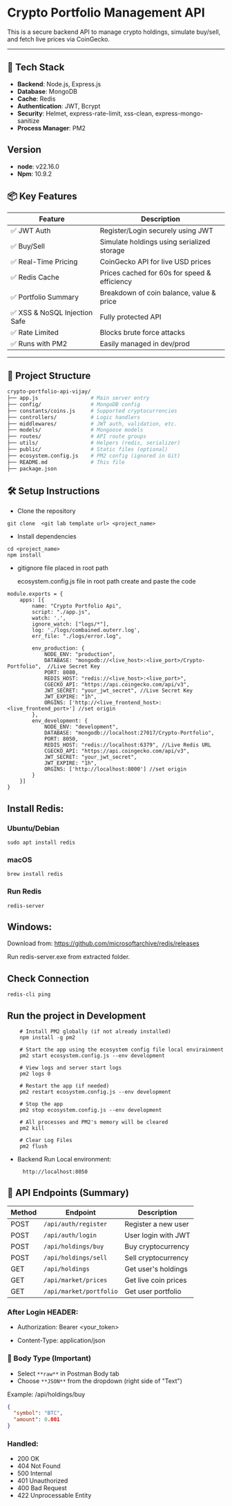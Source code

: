 # Crypto Portfolio Management API

This is a secure backend API to manage crypto holdings, simulate buy/sell, and fetch live prices via CoinGecko.

---


## 🧰 Tech Stack

- **Backend**: Node.js, Express.js
- **Database**: MongoDB
- **Cache**: Redis
- **Authentication**: JWT, Bcrypt
- **Security**: Helmet, express-rate-limit, xss-clean, express-mongo-sanitize
- **Process Manager**: PM2


## Version
- **node**: v22.16.0
- **Npm**: 10.9.2

## 📦 Key Features

| Feature | Description |
|--------|-------------|
| ✅ JWT Auth | Register/Login securely using JWT |
| ✅ Buy/Sell | Simulate holdings using serialized storage |
| ✅ Real-Time Pricing | CoinGecko API for live USD prices |
| ✅ Redis Cache | Prices cached for 60s for speed & efficiency |
| ✅ Portfolio Summary | Breakdown of coin balance, value & price |
| ✅ XSS & NoSQL Injection Safe | Fully protected API |
| ✅ Rate Limited | Blocks brute force attacks |
| ✅ Runs with PM2 | Easily managed in dev/prod |

---

## 📁 Project Structure
```bash
crypto-portfolio-api-vijay/
├── app.js                 # Main server entry
├── config/                # MongoDB config
├── constants/coins.js     # Supported cryptocurrencies
├── controllers/           # Logic handlers
├── middlewares/           # JWT auth, validation, etc.
├── models/                # Mongoose models
├── routes/                # API route groups
├── utils/                 # Helpers (redis, serializer)
├── public/                # Static files (optional)
├── ecosystem.config.js    # PM2 config (ignored in Git)
├── README.md              # This file
├── package.json

```



## 🛠 Setup Instructions

- Clone the repository
```
git clone  <git lab template url> <project_name>
```

- Install dependencies
```
cd <project_name>
npm install
```

- gitignore file placed in root path

  ecosystem.config.js file in root path create and paste the code
```
module.exports = {
	apps: [{
		name: "Crypto Portfolio Api",
		script: "./app.js",
		watch: '.',
		ignore_watch: ["logs/*"],
		log: './logs/combained.outerr.log',
		err_file: "./logs/error.log",

		env_production: {
			NODE_ENV: "production",
			DATABASE: "mongodb://<live_host>:<live_port>/Crypto-Portfolio",  //Live Secret Key
			PORT: 8080,
			REDIS_HOST: "redis://<live_host>:<live_port>",
			CGECKO_API: "https://api.coingecko.com/api/v3",
			JWT_SECRET: "your_jwt_secret", //Live Secret Key
			JWT_EXPIRE: "1h",
			ORGINS: ['http://<live_frontend_host>:<live_frontend_port>'] //set origin
		},
		env_development: {
			NODE_ENV: "development",
			DATABASE: "mongodb://localhost:27017/Crypto-Portfolio", 
			PORT: 8050,
			REDIS_HOST: "redis://localhost:6379", //Live Redis URL
			CGECKO_API: "https://api.coingecko.com/api/v3",
			JWT_SECRET: "your_jwt_secret",  
			JWT_EXPIRE: "1h",
			ORGINS: ['http://localhost:8000'] //set origin
		}
	}]
}
```


## Install Redis:

### Ubuntu/Debian
    sudo apt install redis  
    
### macOS
    brew install redis

### Run Redis
    redis-server               

## Windows:
Download from: https://github.com/microsoftarchive/redis/releases

Run redis-server.exe from extracted folder.

## Check Connection
   
    redis-cli ping
 

## Run the project in Development
```
    # Install PM2 globally (if not already installed)
    npm install -g pm2

    # Start the app using the ecosystem config file local envirainment
    pm2 start ecosystem.config.js --env development

    # View logs and server start logs
    pm2 logs 0

    # Restart the app (if needed)
    pm2 restart ecosystem.config.js --env development

    # Stop the app
    pm2 stop ecosystem.config.js --env development

    # All processes and PM2's memory will be cleared
    pm2 kill

    # Clear Log Files
    pm2 flush

```
- Backend Run Local environment:
```
     http://localhost:8050
```

## 🔗 API Endpoints (Summary)

| Method | Endpoint                 | Description             |
|--------|--------------------------|-------------------------|
| POST   | `/api/auth/register`     | Register a new user     |
| POST   | `/api/auth/login`        | User login with JWT     |
| POST   | `/api/holdings/buy`      | Buy cryptocurrency      |
| POST   | `/api/holdings/sell`     | Sell cryptocurrency     |
| GET    | `/api/holdings`          | Get user's holdings     |
| GET    | `/api/market/prices`     | Get live coin prices    |
| GET    | `/api/market/portfolio`  | Get user portfolio      |


### After Login HEADER:
- Authorization: Bearer <your_token>

- Content-Type: application/json

### 🧪 Body Type (Important)

- Select `**raw**` in Postman Body tab
- Choose `**JSON**` from the dropdown (right side of "Text")

Example:  /api/holdings/buy

```json
{
  "symbol": "BTC",
  "amount": 0.001
}
```

### Handled:
- 200 OK
- 404 Not Found
- 500 Internal
- 401 Unauthorized
- 400 Bad Request
- 422 Unprocessable Entity
